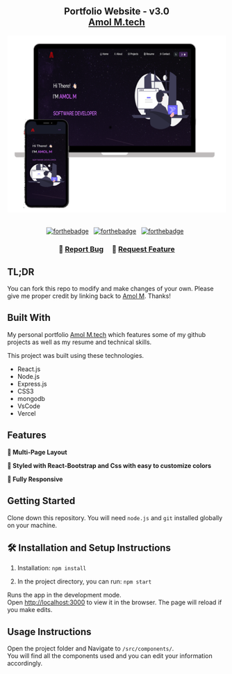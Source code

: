 <h2 align="center">
  Portfolio Website - v3.0<br/>
  <a href="https://soumyajit.vercel.app/" target="_blank">Amol M.tech</a>
</h2>
<div align="center">
  <img alt="Demo" src="./Images/readme-img1.png" />
</div>

<br/>

<center>

[![forthebadge](https://forthebadge.com/images/badges/built-with-love.svg)](https://forthebadge.com) &nbsp;
[![forthebadge](https://forthebadge.com/images/badges/made-with-javascript.svg)](https://forthebadge.com) &nbsp;
[![forthebadge](https://forthebadge.com/images/badges/open-source.svg)](https://forthebadge.com) &nbsp;


</center>

<h3 align="center">
    🔹
    <a href="https://github.com/Amol5766/Portfolio/issues">Report Bug</a> &nbsp; &nbsp;
    🔹
    <a href="https://github.com/Amol5766/Portfolio/issues">Request Feature</a>
</h3>

## TL;DR

You can fork this repo to modify and make changes of your own. Please give me proper credit by linking back to [Amol M](https://github.com/Amol5766/portfolio-master-v3.0). Thanks!

## Built With

My personal portfolio <a href="https://soumyajit.vercel.app/" target="_blank">Amol M.tech</a> which features some of my github projects as well as my resume and technical skills.<br/>

This project was built using these technologies.

- React.js
- Node.js
- Express.js
- CSS3
- mongodb
- VsCode
- Vercel

## Features

**📖 Multi-Page Layout**

**🎨 Styled with React-Bootstrap and Css with easy to customize colors**

**📱 Fully Responsive**

## Getting Started

Clone down this repository. You will need `node.js` and `git` installed globally on your machine.

## 🛠 Installation and Setup Instructions

1. Installation: `npm install`

2. In the project directory, you can run: `npm start`

Runs the app in the development mode.\
Open [http://localhost:3000](http://localhost:3000) to view it in the browser.
The page will reload if you make edits.

## Usage Instructions

Open the project folder and Navigate to `/src/components/`. <br/>
You will find all the components used and you can edit your information accordingly.


